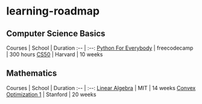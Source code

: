 # learning-roadmap

## Computer Science Basics

Courses | School | Duration 
:-- | :--: 
[Python For Everybody](https://www.freecodecamp.org/learn/scientific-computing-with-python/#python-for-everybody) | freecodecamp | 300 hours
[CS50](https://cs50.harvard.edu/x/2021/) | Harvard | 10 weeks

## Mathematics 

Courses | School | Duration 
:-- | :--: 
[Linear Algebra](https://ocw.mit.edu/courses/mathematics/18-06sc-linear-algebra-fall-2011/) | MIT | 14 weeks
[Convex Optimization 1](https://see.stanford.edu/Course/EE364A) | Stanford | 20 weeks

